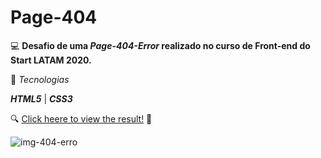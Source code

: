 # Page-404

💻 **Desafio de uma _Page-404-Error_ realizado no curso de Front-end do Start LATAM 2020.**

🚀 _Tecnologias_

**_HTML5_** | **_CSS3_**

:mag: [Click heere to view the result!](https://page-404-error-2y9expnty.vercel.app/) :mag_right:

![img-404-erro](https://user-images.githubusercontent.com/66651329/95682719-2b69a380-0bbd-11eb-8439-d62da5235d08.JPG)
